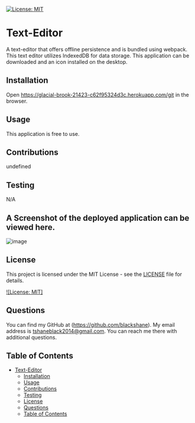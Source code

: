 [![License: MIT](https://img.shields.io/badge/License-MIT-yellow.svg)](https://opensource.org/licenses/MIT)
  # Text-Editor
  A text-editor that offers offline persistence and is bundled using webpack. This text editor utilizes IndexedDB for data storage. This application can be downloaded and an icon installed on the desktop.
  ## Installation
  Open https://glacial-brook-21423-c62f95324d3c.herokuapp.com/git  in the browser.
  ## Usage
  This application is free to use.
  ## Contributions 
  undefined
  ## Testing
  N/A

## A Screenshot of the deployed application can be viewed here.
![image](https://github.com/blackshane/text-editor/assets/122633142/3fce4e21-7d16-4c93-b75c-96683d559d36)

## License

This project is licensed under the MIT License - see the [LICENSE](LICENSE) file for details.

[![License: MIT]](https://opensource.org/licenses/MIT)
## Questions
You can find my GitHub at (https://github.com/blackshane).
My email address is tshaneblack2014@gmail.com. You can reach me there with additional questions. 
 

## Table of Contents

- [Text-Editor](#text-editor)
  - [Installation](#installation)
  - [Usage](#usage)
  - [Contributions](#contributions)
  - [Testing](#testing)
  - [License](#license)
  - [Questions](#questions)
  - [Table of Contents](#table-of-contents)


